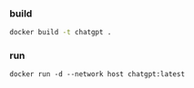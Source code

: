 
### build

```bash
docker build -t chatgpt .
```


### run
```buildoutcfg
docker run -d --network host chatgpt:latest 
```
